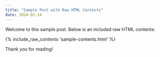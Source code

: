```yaml
---
title: "Sample Post with Raw HTML Contents"
date: 2024-02-14
---
```


Welcome to this sample post. Below is an included raw HTML contents:

{% include_raw_contents 'sample-contents.html' %}

Thank you for reading!
